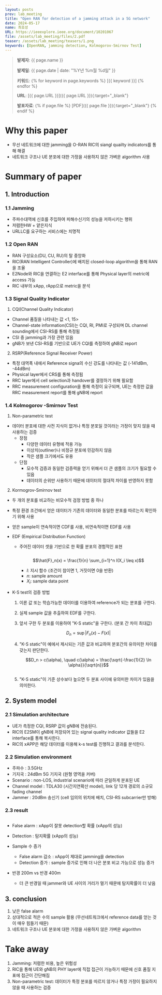 ```yaml
---
layout: posts
prev: lab_meeting
title: "Open RAN for detection of a jamming attack in a 5G network"
date: 2024-05-17
name: 최호성
URL: https://ieeexplore.ieee.org/document/10201067
file: /assets/lab_meeting/files/2.pdf
teaser: /assets/lab_meeting/teasers/1.png
keywords: [OpenRAN, jamming detection, Kolmogorov-Smirnov Test]
---
```


> **발제자**: {{ page.name }}
>
> **발제일**: {{ page.date | date: "%Y년 %m월 %d일" }}
>
> **키워드**: {% for keyword in page.keywords %} [{{ keyword }}] {% endfor %}
>
> **URL**: [{{ page.URL }}]({{ page.URL }}){:target="_blank"}
>
> **발표자료**: {% if page.file %} [PDF]({{ page.file }}){:target="_blank"} {% endif %}



# Why this paper
- 무선 네트워크에 대한 jamming을 O-RAN RIC의 siangl quailty indicators를 통해 해결
- 네트워크 구조나 UE 분포에 대한 가정을 사용하지 않은 가벼운 algorithm 사용



# Summary of paper

## 1. Introduction
### 1.1 Jamming
- 주파수대역에 신호를 주입하여 피해수신기의 성능을 저하시키는 행위
- 저렴한HW + 얕은지식
- URLLC를 요구하는 서비스에는 치명적

### 1.2 Open RAN
- RAN 구성요소(DU, CU, RU)의 탈 중앙화
- RIC(RAN Intelligent Controller)에 배치된 closed-loop algorithm을 통해 RAN을 조율
- E2Node와 RIC을 연결하는 E2 interface를 통해 Physical layer의 metric에 access 가능
- RIC 내부의 xApp, rApp으로 metric을 분석

### 1.3 Signal Quality Indicator
1. CQI(Channel Quality Indicator)
- Channel 품질을 나타내는 값 <1, 15>
- Channel-state information(CSI)는 CQI, RI, PMI로 구성되며 DL channel sounding에서 CSI-RS를 통해 측정됨
- CSI 중 jamming과 가장 관련 있음
- gNB가 보낸 CSI-RS를 기반으로 UE가 CQI를 측정하여 gNB로 report

2. RSRP(Reference Signal Receiver Power)
- 특정 대역폭 내에서 Reference signa의 수신 강도를 나타내는 값 (-141dBm, -44dBm)
- Physical layer에서 CRS를 통해 측정됨
- RRC layer에서 cell selection과 handover를 결정하기 위해 필요함
- RRC measurement configuration을 통해 측정이 요구되며, UE는 측정한 값을 RRC measurement report를 통해 gNB에 report

### 1.4 Kolmogorov -Smirnov Test
1. Non-parametric test
- 데이터 분포에 대한 사전 지식이 없거나 특정 분포일 것이라는 가정이 맞지 않을 때 사용하는 검증
    - 장점
        - 다양한 데이터 유형에 적용 가능
        - 이상치(outliner)나 비정규 분포에 민감하지 않음
        - 작은 샘플 크기에서도 유용
    - 단점
        - 모수적 검증과 동일한 검증력을 얻기 위해서 더 큰 샘플의 크기가 필요할 수 있음
        - 데이터의 순위만 사용하기 때문에 데이터의 절대적 차이를 반영하지 못함

2. Kormogrov-Smirnov test
- 두 개의 분포를 비교하는 비모수적 검정 방법 중 하나
- 특정 환경 조건에서 얻은 데이터가 기존의 데이터와 동일한 분포를 따르는지 확인하기 위해 사용
- 얻은 sample이 연속적이면 CDF를 사용, 비연속적이면 EDF를 사용
- EDF (Empirical Distribution Function)
    - 주어진 데이터 셋을 기반으로 한 확률 분포의 경험적인 표현

        <img class="modal img__small" src="/assets/lab_meeting/images/2/EDFgraph.png" alt=""/>

        $$\hat{F}_n(x) = \frac{1}{n} \sum_{i=1}^n I(X_i \leq x)$$

        - $I$: 지시 함수 (조건이 참이면 1, 거짓이면 0을 반환)
        - $n$: sample amount
        - $X_i$: sample data point

- K-S test의 검증 방법
    1. 이론 값 또는 학습가능한 데이터를 이용하여 reference가 되는 분포를 구한다.
    2. 실제 sample 값을 추출하여 EDF를 구한다.
    3. 앞서 구한 두 분포를 이용하여 "K-S static"을 구한다. (분포 간 차이 최대값)

        $$D_n = \sup |F_n(x) - F(x)|$$

    4. "K-S static"이 예에서 제시되는 기준 값과 비교하여 분포간의 유의미한 차이를 갖는지 판단한다.

        $$D_n > c(\alpha), \quad c(\alpha) = \frac{\sqrt{-\frac{1}{2} \ln \alpha}}{\sqrt{n}}$$

        <img class="modal img__small" src="/assets/lab_meeting/images/2/1.png" alt=""/>

    5. "K-S static"이 기준 상수보다 높으면 두 분포 사이에 유의미한 차이가 있음을 의미한다.



## 2. System model
### 2.1 Simulation architecture
- UE가 측정한 CQI, RSRP 값이 gNB에 전송된다.
- RIC의 E2SM이 gNB에 저장되어 있는 signal quality indicator 값들을 E2 interface를 통해 복사한다.
- RIC의 xAPP은 해당 데이터를 이용해 k-s test를 진행하고 결과를 분석한다.

### 2.2 Simulation environment
- 주파수 : 3.5GHz
- 기지국 : 24dBm 5G 기지국 (원형 영역을 커버)
- Scenario : non-LOS, industrial scenario에 따라 균일하게 분포된 UE
- Channel model : TDLA30 (시간지연확산 model), link 당 12개 경로의 소규모 fading channel
- Jammer : 20dBm 송신기 (cell 임의의 위치에 배치, CSI-RS subcarrier만 방해)

### 2.3 result

<img class="modal img__small" src="/assets/lab_meeting/images/2/2.png" alt=""/>

- False alarm : xApp이 잘못 detection할 확률 (xApp의 성능)
- Detection : 탐지확률 (xApp의 성능)
- Sample 수 증가
    - False alarm 감소 : xApp이 제대로 jamming을 detection
    - Detection  증가 : sample 증가로 인해 더 나은 분포 비교 가능으로 성능 증가

- 반경 200m vs 반경 400m
    - 더 큰 반경일 때 jammer와 UE 사이의 거리가 멀기 때문에 탐지확률이 더 낮음



## 3. conclusion
1. 낮은 false alarm
2. 상대적으로 적은 수의 sample 활용 (무선네트워크에서 reference data를 얻는 것이 매우 힘들기 때문)
3. 네트워크 구조나 UE 분포에 대한 가정을 사용하지 않은 가벼운 algorithm



# Take away
1. Jamming: 저렴한 비용, 높은 위험성
2. RIC을 통해 UE와 gNB의 PHY layer에 직접 접근이 가능하기 때문에 신호 품질 지표에 접근이 간단해짐
3. Non-parametric test: 데이터가 특정 분포를 따르지 않거나 특정 가정이 필요하지 않을 때 사용하는 검증


